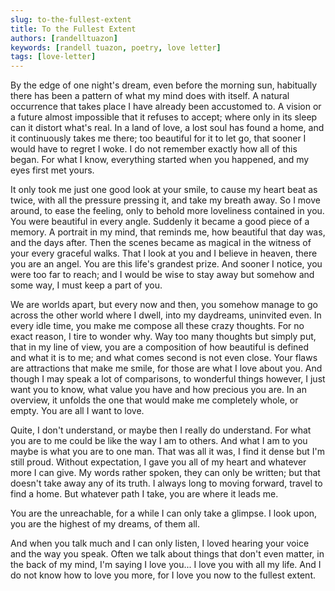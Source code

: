 ```yaml
---
slug: to-the-fullest-extent
title: To the Fullest Extent
authors: [randelltuazon]
keywords: [randell tuazon, poetry, love letter]
tags: [love-letter]
---
```


By the edge of one night's dream, even before the morning sun, habitually there has been a pattern of
what my mind does with itself. A natural occurrence that takes place I have already been accustomed to.
A vision or a future almost impossible that it refuses to accept; where only in its sleep can it distort what's
real. In a land of love, a lost soul has found a home, and it continuously takes me there; too beautiful for
it to let go, that sooner I would have to regret I woke. I do not remember exactly how all of this began.
For what I know, everything started when you happened, and my eyes first met yours.

It only took me just one good look at your smile, to cause my heart beat as twice, with all the pressure
pressing it, and take my breath away. So I move around, to ease the feeling, only to behold more loveliness
contained in you. You were beautiful in every angle. Suddenly it became a good piece of a memory. A
portrait in my mind, that reminds me, how beautiful that day was, and the days after. Then the scenes
became as magical in the witness of your every graceful walks. That I look at you and I believe in heaven,
there you are an angel. You are this life's grandest prize. And sooner I notice, you were too far to reach;
and I would be wise to stay away but somehow and some way, I must keep a part of you.

We are worlds apart, but every now and then, you somehow manage to go across the other world where
I dwell, into my daydreams, uninvited even. In every idle time, you make me compose all these crazy thoughts.
For no exact reason, I tire to wonder why. Way too many thoughts but simply put, that in my line of view, you
are a composition of how beautiful is defined and what it is to me; and what comes second is not even close.
Your flaws are attractions that make me smile, for those are what I love about you. And though I may speak a
lot of comparisons, to wonderful things however, I just want you to know, what value you have and how precious
you are. In an overview, it unfolds the one that would make me completely whole, or empty. You are all I want to love.

Quite, I don't understand, or maybe then I really do understand. For what you are to me could be like the way
I am to others. And what I am to you maybe is what you are to one man. That was all it was, I find it dense
but I'm still proud. Without expectation, I gave you all of my heart and whatever more I can give. My words
rather spoken, they can only be written; but that doesn't take away any of its truth. I always long to moving
forward, travel to find a home. But whatever path I take, you are where it leads me.

You are the unreachable, for a while I can only take a glimpse. I look upon, you are the highest of my dreams, of them all.

And when you talk much and I can only listen, I loved hearing your voice and the way you speak. Often we talk
about things that don't even matter, in the back of my mind, I'm saying I love you... I love you with all my life.
And I do not know how to love you more, for I love you now to the fullest extent.



